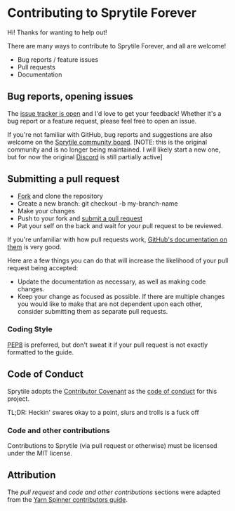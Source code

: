 # Contributing to Sprytile Forever

Hi! Thanks for wanting to help out!

There are many ways to contribute to Sprytile Forever, and all are welcome!

- Bug reports / feature issues
- Pull requests
- Documentation

## Bug reports, opening issues

The [issue tracker is open](https://github.com/invntiv/SprytileForever/issues) and I'd love to get your feedback! Whether it's a bug report or a feature request, please feel free to open an issue.
 
If you're not familiar with GitHub, bug reports and suggestions are also welcome on the [Sprytile community board](https://chemikhazi.itch.io/sprytile/community). [NOTE: this is the original community and is no longer being maintained. I will likely start a new one, but for now the original [Discord](http://discord.sprytile.xyz/) is still partially active]
 
## Submitting a pull request

* [Fork](https://github.com/invntiv/SprytileForever/fork) and clone the repository
* Create a new branch: git checkout -b my-branch-name
* Make your changes
* Push to your fork and [submit a pull request](https://github.com/invntiv/SprytileForever/compare)
* Pat your self on the back and wait for your pull request to be reviewed.

If you're unfamiliar with how pull requests work, [GitHub's documentation on them](https://help.github.com/articles/using-pull-requests/) is very good.

Here are a few things you can do that will increase the likelihood of your pull request being accepted:

* Update the documentation as necessary, as well as making code changes.
* Keep your change as focused as possible. If there are multiple changes you would like to make that are not dependent upon each other, consider submitting them as separate pull requests.

### Coding Style

[PEP8](https://www.python.org/dev/peps/pep-0008/) is preferred, but don't sweat it if your pull request is not exactly formatted to the guide.

## Code of Conduct
 
Sprytile adopts the [Contributor Covenant](http://contributor-covenant.org/) as the [code of conduct](CodeOfConduct.md) for this project.

TL;DR: Heckin' swares okay to a point, slurs and trolls is a fuck off

### Code and other contributions

Contributions to Sprytile (via pull request or otherwise) must be licensed under the MIT license.

## Attribution

The *pull request* and *code and other contributions* sections were adapted from the [Yarn Spinner contributors guide](https://github.com/thesecretlab/YarnSpinner/blob/master/CONTRIBUTING.md).
